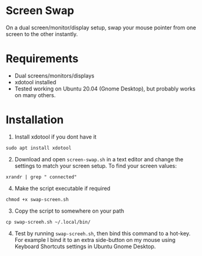 # Screen Swap
On a dual screen/monitor/display setup, swap your mouse pointer from one screen to the other instantly.

# Requirements
* Dual screens/monitors/displays
* xdotool installed
* Tested working on Ubuntu 20.04 (Gnome Desktop), but probably works on many others.

# Installation
1. Install xdotool if you dont have it
  ```
  sudo apt install xdotool
  ```
2. Download and open ```screen-swap.sh``` in a text editor and change the settings to match your screen setup. To find your screen values:
  ```
  xrandr | grep " connected"
  ```
4. Make the script executable if required
  ```
  chmod +x swap-screen.sh
  ```
3. Copy the script to somewhere on your path
  ```
  cp swap-screeh.sh ~/.local/bin/
  ```
4. Test by running ```swap-screeh.sh```, then bind this command to a hot-key.  For example I bind it to an extra side-button on my mouse using Keyboard Shortcuts settings in Ubuntu Gnome Desktop.
